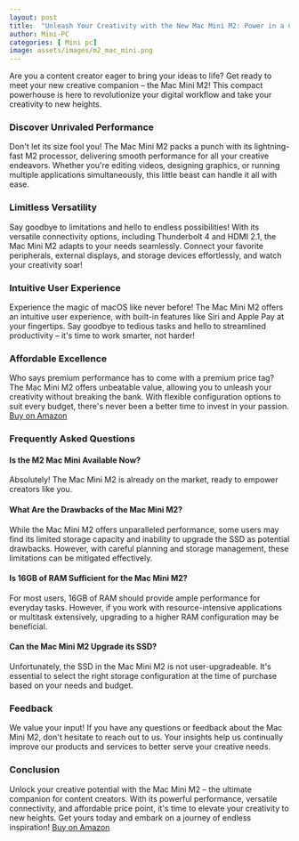 ```yaml
---
layout: post
title:  "Unleash Your Creativity with the New Mac Mini M2: Power in a Compact Package!"
author: Mini-PC
categories: [ Mini pc]
image: assets/images/m2_mac_mini.png
---
```


Are you a content creator eager to bring your ideas to life? Get ready to meet your new creative companion – the Mac Mini M2! This compact powerhouse is here to revolutionize your digital workflow and take your creativity to new heights.

### **Discover Unrivaled Performance**

Don't let its size fool you! The Mac Mini M2 packs a punch with its lightning-fast M2 processor, delivering smooth performance for all your creative endeavors. Whether you're editing videos, designing graphics, or running multiple applications simultaneously, this little beast can handle it all with ease.

### **Limitless Versatility**

Say goodbye to limitations and hello to endless possibilities! With its versatile connectivity options, including Thunderbolt 4 and HDMI 2.1, the Mac Mini M2 adapts to your needs seamlessly. Connect your favorite peripherals, external displays, and storage devices effortlessly, and watch your creativity soar!

### **Intuitive User Experience**

Experience the magic of macOS like never before! The Mac Mini M2 offers an intuitive user experience, with built-in features like Siri and Apple Pay at your fingertips. Say goodbye to tedious tasks and hello to streamlined productivity – it's time to work smarter, not harder!

### **Affordable Excellence**

Who says premium performance has to come with a premium price tag? The Mac Mini M2 offers unbeatable value, allowing you to unleash your creativity without breaking the bank. With flexible configuration options to suit every budget, there's never been a better time to invest in your passion. [Buy on Amazon](https://amzn.to/3TkameI)

### **Frequently Asked Questions**

#### **Is the M2 Mac Mini Available Now?**
Absolutely! The Mac Mini M2 is already on the market, ready to empower creators like you.

#### **What Are the Drawbacks of the Mac Mini M2?**
While the Mac Mini M2 offers unparalleled performance, some users may find its limited storage capacity and inability to upgrade the SSD as potential drawbacks. However, with careful planning and storage management, these limitations can be mitigated effectively.

#### **Is 16GB of RAM Sufficient for the Mac Mini M2?**
For most users, 16GB of RAM should provide ample performance for everyday tasks. However, if you work with resource-intensive applications or multitask extensively, upgrading to a higher RAM configuration may be beneficial.

#### **Can the Mac Mini M2 Upgrade its SSD?**
Unfortunately, the SSD in the Mac Mini M2 is not user-upgradeable. It's essential to select the right storage configuration at the time of purchase based on your needs and budget.

### **Feedback**

We value your input! If you have any questions or feedback about the Mac Mini M2, don't hesitate to reach out to us. Your insights help us continually improve our products and services to better serve your creative needs.

### **Conclusion**

Unlock your creative potential with the Mac Mini M2 – the ultimate companion for content creators. With its powerful performance, versatile connectivity, and affordable price point, it's time to elevate your creativity to new heights. Get yours today and embark on a journey of endless inspiration! [Buy on Amazon](https://amzn.to/3TkameI)


